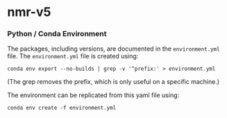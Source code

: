# nmr-v5

### Python / Conda Environment
The packages, including versions, are documented in the `environment.yml` file.
The `environment.yml` file is created using:
```console
conda env export --no-builds | grep -v '^prefix:' > environment.yml
```
(The grep removes the prefix, which is only useful on a specific machine.)

The environment can be replicated from this yaml file using:
```console
conda env create -f environment.yml
```
